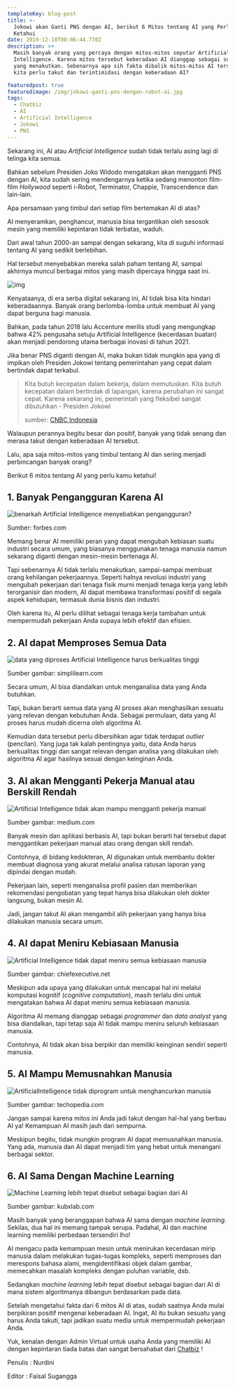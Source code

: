 ```yaml
---
templateKey: blog-post
title: >-
  Jokowi akan Ganti PNS dengan AI, berikut 6 Mitos tentang AI yang Perlu Kamu
  Ketahui
date: 2019-12-10T08:06:44.770Z
description: >+
  Masih banyak orang yang percaya dengan mitos-mitos seputar Artificial
  Intelligence. Karena mitos tersebut keberadaan AI dianggap sebagai suatu hal
  yang menakutkan. Sebenarnya apa sih fakta dibalik mitos-mitos AI tersebut? Apa
  kita perlu takut dan terintimidasi dengan keberadaan AI?

featuredpost: true
featuredimage: /img/jokowi-ganti-pns-dengan-robot-ai.jpg
tags:
  - Chatbiz
  - AI
  - Artificial Intelligence
  - Jokowi
  - PNS
---
```

Sekarang ini, AI atau *Artificial Intelligence* sudah tidak terlalu asing lagi di telinga kita semua.

Bahkan sebelum Presiden Joko Widodo mengatakan akan mengganti PNS dengan AI, kita sudah sering mendengarnya ketika sedang menonton film-film *Hollywood* seperti i-Robot, Terminator, Chappie, Transcendence dan lain-lain.

Apa persamaan yang timbul dari setiap film bertemakan AI di atas?

AI menyeramkan, penghancur, manusia bisa tergantikan oleh sesosok mesin yang memiliki kepintaran tidak terbatas, waduh.

Dari awal tahun 2000-an sampai dengan sekarang, kita di suguhi informasi tentang AI yang  sedikit berlebihan.

Hal tersebut menyebabkan mereka salah paham tentang AI, sampai akhirnya muncul berbagai mitos yang masih dipercaya hingga saat ini. 

![img](https://lh5.googleusercontent.com/F-MHh7ZAonLthFgIB3zaKcvTZgJxwJtm1mvnc02DUjiJh61KWwDuizAdI-Q3sEjDI8F28CEhhMjGx4BRv9RLAzX0pgYSH6MmNMg6TLM-s4P0LVPL2p-2YgWfl3Ty7yBf_3bVOzpt)

Kenyataanya, di era serba digital sekarang ini, AI tidak bisa kita hindari keberadaannya. Banyak orang berlomba-lomba untuk membuat AI yang dapat berguna bagi manusia.

Bahkan, pada tahun 2018 lalu Accenture merilis studi yang mengungkap bahwa 42% pengusaha setuju Artificial Intelligence (kecerdasan buatan) akan menjadi pendorong utama berbagai inovasi di tahun 2021. 

Jika benar PNS diganti dengan AI, maka bukan tidak mungkin apa yang di impikan oleh Presiden Jokowi tentang pemerintahan yang cepat dalam bertindak dapat terkabul.

> Kita butuh kecepatan dalam bekerja, dalam memutuskan. Kita butuh kecepatan dalam bertindak di lapangan, karena perubahan ini sangat cepat. Karena sekarang ini, pemerintah yang fleksibel sangat dibutuhkan - Presiden Jokowi
>
> sumber: [CNBC Indonesia](https://www.cnbcindonesia.com/tech/20191202154140-37-119620/terungkap-ini-alasan-jokowi-pilih-robot-ai-ketimbang-pns)

Walaupun perannya begitu besar dan positif, banyak yang tidak senang dan merasa takut dengan keberadaan AI tersebut.

Lalu, apa saja mitos-mitos yang timbul tentang AI dan sering menjadi perbincangan banyak orang?

Berikut 6 mitos tentang AI yang perlu kamu ketahui!

## 1. Banyak Pengangguran Karena AI

![benarkah Artificial Intelligence menyebabkan pengangguran?](https://thumbor.forbes.com/thumbor/960x0/https%3A%2F%2Fblogs-images.forbes.com%2Fcognitiveworld%2Ffiles%2F2018%2F08%2F1_GQm0ZlcZVltBd_9XwJGyNw-S1.jpg)

Sumber: forbes.com

Memang benar AI memiliki peran yang dapat mengubah kebiasan suatu industri secara umum, yang biasanya menggunakan tenaga manusia namun sekarang diganti dengan mesin-mesin bertenaga AI. 

Tapi sebenarnya AI tidak terlalu menakutkan, sampai-sampai membuat orang kehilangan pekerjaannya. Seperti halnya revolusi industri yang mengubah pekerjaan dari tenaga fisik murni menjadi tenaga kerja yang lebih terorganisir dan modern, AI dapat membawa transformasi positif di segala aspek kehidupan, termasuk dunia bisnis dan industri. 

Oleh karena itu, AI perlu dilihat sebagai tenaga kerja tambahan untuk mempermudah pekerjaan Anda supaya lebih efektif dan efisien. 

## 2. AI dapat Memproses Semua Data

![data yang diproses Artificial Intelligence harus berkualitas tinggi](https://www.simplilearn.com/ice9/article_detailed_content_img/expert-talk-data-science-data-analytics-machine-learning.jpg)

Sumber gambar: simplilearn.com

Secara umum, AI bisa diandalkan untuk menganalisa data yang Anda butuhkan. 

Tapi, bukan berarti semua data yang AI proses akan menghasilkan sesuatu yang relevan dengan kebutuhan Anda. Sebagai permulaan, data yang AI proses harus mudah dicerna oleh algoritma AI. 

Kemudian data tersebut perlu dibersihkan agar tidak terdapat *outlier* (pencilan). Yang juga tak kalah pentingnya yaitu, data Anda harus berkualitas tinggi dan sangat relevan dengan analisa yang dilakukan oleh algoritma AI agar hasilnya sesuai dengan keinginan Anda.   

## 3. AI akan Mengganti Pekerja Manual atau Berskill Rendah

![Artificial Intelligence tidak akan mampu mengganti pekerja manual](https://miro.medium.com/max/730/1*FCefLFlPORAv0oUakgAaPw.jpeg)

Sumber gambar: medium.com

Banyak mesin dan aplikasi berbasis AI, tapi bukan berarti hal tersebut dapat menggantikan pekerjaan manual atau orang dengan skill rendah. 

Contohnya, di bidang kedokteran, AI digunakan untuk membantu dokter membuat diagnosa yang akurat melalui analisa ratusan laporan yang dipindai dengan mudah. 

Pekerjaan lain, seperti menganalisa profil pasien dan memberikan rekomendasi pengobatan yang tepat hanya bisa dilakukan oleh dokter langsung, bukan mesin AI. 

Jadi, jangan takut AI akan mengambil alih pekerjaan yang hanya bisa dilakukan manusia secara umum. 

## 4. AI dapat Meniru Kebiasaan Manusia

![Artificial Intelligence tidak dapat meniru semua kebiasaan manusia](https://chiefexecutive.net/wp-content/uploads/2018/08/AdobeStock_187210770-compressor-1-1024x632.jpeg)

Sumber gambar: chiefexecutive.net

Meskipun ada upaya yang dilakukan untuk mencapai hal ini melalui komputasi kognitif (*cognitive computation*), masih terlalu dini untuk mengatakan bahwa AI dapat meniru semua kebiasaan manusia. 

Algoritma AI memang dianggap sebagai *programmer* dan *data analyst* yang bisa diandalkan, tapi tetap saja AI tidak mampu meniru seluruh kebiasaan manusia. 

Contohnya, AI tidak akan bisa berpikir dan memiliki keinginan sendiri seperti manusia. 

## 5. AI Mampu Memusnahkan Manusia

![ArtificialIntelligence tidak diprogram untuk menghancurkan manusia](https://www.techopedia.com/images/uploads/dreamstime_m_97292508.jpg)

Sumber gambar: techopedia.com

Jangan sampai karena mitos ini Anda jadi takut dengan hal-hal yang berbau AI ya! Kemampuan AI masih jauh dari sempurna. 

Meskipun begitu, tidak mungkin program AI dapat memusnahkan manusia. Yang ada, manusia dan AI dapat menjadi tim yang hebat untuk  menangani berbagai sektor.  

## 6. AI Sama Dengan Machine Learning

![*Machine Learning* lebih tepat disebut sebagai bagian dari AI](http://www.kubxlab.com/wp-content/uploads/2018/10/is-there-any-difference-between-ai-and-machine-learning.jpg)

Sumber gambar: kubxlab.com

Masih banyak yang beranggapan bahwa AI sama dengan *machine learning*. Sekilas, dua hal ini memang tampak serupa. Padahal, AI dan machine learning memiliki perbedaan tersendiri lho! 

AI mengacu pada kemampuan mesin untuk menirukan kecerdasan mirip manusia dalam melakukan tugas-tugas kompleks, seperti memproses dan merespons bahasa alami, mengidentifikasi objek dalam gambar, memecahkan masalah kompleks dengan puluhan variable, dsb. 

Sedangkan *machine learning* lebih tepat disebut sebagai bagian dari AI di mana sistem algoritmanya dibangun berdasarkan pada data. 

Setelah mengetahui fakta dari 6 mitos AI di atas, sudah saatnya Anda mulai berpikiran positif mengenai keberadaan AI. Ingat, AI itu bukan sesuatu yang harus Anda takuti, tapi jadikan suatu media untuk mempermudah pekerjaan Anda.  

Yuk, kenalan dengan Admin Virtual untuk usaha Anda yang memiliki AI dengan kepintaran tiada batas dan sangat bersahabat dari [Chatbiz](https://www.chatbiz.id) !

Penulis : Nurdini

Editor : Faisal Sugangga
